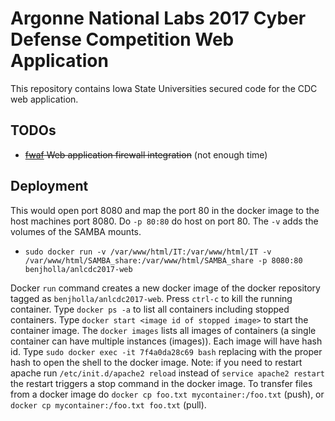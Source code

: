 # Argonne National Labs 2017 Cyber Defense Competition Web Application
This repository contains Iowa State Universities secured code for the CDC web application.

## TODOs
- ~~[fwaf](https://github.com/benjholla/fwaf) Web application firewall integration~~ (not enough time)

## Deployment
This would open port 8080 and map the port 80 in the docker image to the host machines port 8080. Do `-p 80:80` do host on port 80. The `-v` adds the volumes of the SAMBA mounts.

- `sudo docker run -v /var/www/html/IT:/var/www/html/IT -v /var/www/html/SAMBA_share:/var/www/html/SAMBA_share -p 8080:80 benjholla/anlcdc2017-web`

Docker `run` command creates a new docker image of the docker repository tagged as `benjholla/anlcdc2017-web`. Press `ctrl-c` to kill the running container. Type `docker ps -a` to list all containers including stopped containers. Type `docker start <image id of stopped image>` to start the container image. The `docker images` lists all images of containers (a single container can have multiple instances (images)). Each image will have hash id. Type `sudo docker exec -it 7f4a0da28c69 bash` replacing with the proper hash to open the shell to the docker image. Note: if you need to restart apache run `/etc/init.d/apache2 reload` instead of `service apache2 restart` the restart triggers a stop command in the docker image. To transfer files from a docker image do `docker cp foo.txt mycontainer:/foo.txt` (push), or `docker cp mycontainer:/foo.txt foo.txt` (pull).
